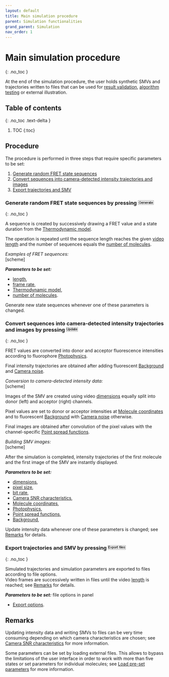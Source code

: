 ```yaml
---
layout: default
title: Main simulation procedure
parent: Simulation functionalities
grand_parent: Simulation
nav_order: 1
---
```


# Main simulation procedure 
{: .no_toc }

At the end of the simulation procedure, the user holds synthetic SMVs and trajectories written to files that can be used for 
[result validation](../../tutorials/validate-results.html), 
[algorithm testing](../../tutorials/test-algorithms.html) or external illustration.

## Table of contents 
{: .no_toc .text-delta }

1. TOC
{:toc}

## Procedure

The procedure is performed in three steps that require specific parameters to be set:

1. [Generate random FRET state sequences](#step1)
1. [Convert sequences into camera-detected intensity trajectories and images](#step2)
1. [Export trajectories and SMV](#step3)

### <span id="step1">Generate random FRET state sequences by pressing <img src="../../assets/images/but_sim_generate.png" alt="Generate"/></span>
{: .no_toc }

A sequence is created by successively drawing a FRET value and a state duration from the 
[Thermodynamic model](../panels/panel-molecules#thermodynamic-model).

The operation is repeated until the sequence length reaches the given 
[video length](../panels/panel-video-parameters#length) and the number of sequences equals the 
[number of molecules](../panels/panel-molecules#number-of-molecules-n).

*Examples of FRET sequences:*  
[scheme]  

***Parameters to be set:***

- [length](../panels/panel-video-parameters#length),
- [frame rate](../panels/panel-video-parameters#frame-rate),
- [Thermodynamic model](../panels/panel-molecules#thermodynamic-model), 
- [number of molecules](../panels/panel-molecules#number-of-molecules-n).

Generate new state sequences whenever one of these parameters is changed.

### <span id="step2">Convert sequences into camera-detected intensity trajectories and images by pressing <img src="../../assets/images/but_sim_update.png" alt="Update"/><span>
{: .no_toc }

FRET values are converted into donor and acceptor fluorescence intensities according to fluorophore 
[Photophysics](../panels/panel-molecules#photophysics).

Final intensity trajectories are obtained after adding fluorescent
[Background](../panels/panel-experimental-setup#background) and 
[Camera noise](../panels/panel-video-parameters#camera-snr-characteristics).

*Conversion to camera-detected intensity data:*  
[scheme]  

Images of the SMV are created using video 
[dimensions](../panels/panel-video-parameters#dimensions) equally split into donor (left) and acceptor (right) channels.

Pixel values are set to donor or acceptor intensities at 
[Molecule coordinates](../panels/panel-molecules#molecule-coordinates) and to fluorescent 
[Background](../panels/panel-experimental-setup#background) with 
[Camera noise](../panels/panel-video-parameters#camera-snr-characteristics) otherwise.

Final images are obtained after convolution of the pixel values with the channel-specific 
[Point spread functions](../panels/panel-experimental-setup#point-spread-functions).  

*Building SMV images:*  
[scheme]  

After the simulation is completed, intensity trajectories of the first molecule and the first image of the SMV are instantly displayed.

***Parameters to be set:*** 
* [dimensions](../panels/panel-video-parameters#dimensions), 
* [pixel size](../panels/panel-video-parameters#pixel-size), 
* [bit rate](../panels/panel-video-parameters#bit-rate), 
* [Camera SNR characteristics](../panels/panel-video-parameters#camera-snr-characteristics), 
* [Molecule coordinates](../panels/panel-molecules#molecule-coordinates), 
* [Photophysics](../panels/panel-molecules#photophysics), 
* [Point spread functions](../panels/panel-experimental-setup#point-spread-functions), 
* [Background](../panels/panel-experimental-setup#background), 

Update intensity data whenever one of these parameters is changed; see 
[Remarks](#remarks) for details.

### <span id="step3">Export trajectories and SMV by pressing <img src="../../assets/images/but_sim_export.png" alt="Export Files"/></span>
{: .no_toc }

Simulated trajectories and simulation parameters are exported to files according to file options.  
Video frames are successively written in files until the video 
[length](../panels/panel-video-parameters#length) is reached; see 
[Remarks](#remarks) for details.

***Parameters to be set:***  file options in panel 
* [Export options](../panels/panel-export-options).
 
 
## Remarks

Updating intensity data and writing SMVs to files can be very time consuming depending on which camera characteristics are chosen; see 
[Camera SNR characteristics](../panels/panel-video-parameters#camera-snr-characteristics) for more information.

Some parameters can be set by loading external files. This allows to bypass the limitations of the user interface in order to work with more than five states or set parameters for individual molecules; see 
[Load pre-set parameters](../functionalities/load-preset-parameters.html§) for more information.